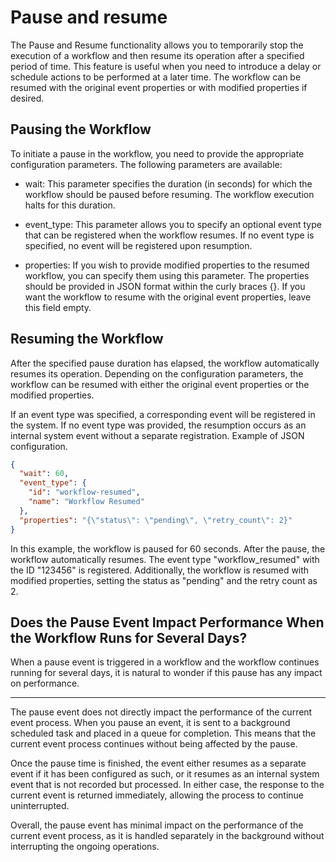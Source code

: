 # Pause and resume

The Pause and Resume functionality allows you to temporarily stop the execution of a workflow and then resume its
operation after a specified period of time. This feature is useful when you need to introduce a delay or schedule
actions to be performed at a later time. The workflow can be resumed with the original event properties or with modified
properties if desired.

## Pausing the Workflow

To initiate a pause in the workflow, you need to provide the appropriate configuration parameters. The following
parameters are available:

* wait: This parameter specifies the duration (in seconds) for which the workflow should be paused before resuming. The
  workflow execution halts for this duration.

* event_type: This parameter allows you to specify an optional event type that can be registered when the workflow
  resumes. If no event type is specified, no event will be registered upon resumption.

* properties: If you wish to provide modified properties to the resumed workflow, you can specify them using this
  parameter. The properties should be provided in JSON format within the curly braces {}. If you want the workflow to
  resume with the original event properties, leave this field empty.

## Resuming the Workflow

After the specified pause duration has elapsed, the workflow automatically resumes its operation. Depending on the
configuration parameters, the workflow can be resumed with either the original event properties or the modified
properties.

If an event type was specified, a corresponding event will be registered in the system. If no event type was provided,
the resumption occurs as an internal system event without a separate registration. Example of JSON configuration.

```json
{
  "wait": 60,
  "event_type": {
    "id": "workflow-resumed",
    "name": "Workflow Resumed"
  },
  "properties": "{\"status\": \"pending\", \"retry_count\": 2}"
}
```

In this example, the workflow is paused for 60 seconds. After the pause, the workflow automatically resumes. The event
type "workflow_resumed" with the ID "123456" is registered. Additionally, the workflow is resumed with modified
properties, setting the status as "pending" and the retry count as 2.

## Does the Pause Event Impact Performance When the Workflow Runs for Several Days?

When a pause event is triggered in a workflow and the workflow continues running for several days, it is natural to
wonder if this pause has any impact on performance.

---

The pause event does not directly impact the performance of the current event process. When you pause an event, it is
sent to a background scheduled task and placed in a queue for completion. This means that the current event process
continues without being affected by the pause.

Once the pause time is finished, the event either resumes as a separate event if it has been configured as such, or it
resumes as an internal system event that is not recorded but processed. In either case, the response to the current
event is returned immediately, allowing the process to continue uninterrupted.

Overall, the pause event has minimal impact on the performance of the current event process, as it is handled separately
in the background without interrupting the ongoing operations.